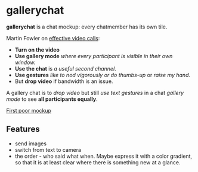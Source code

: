 # gallerychat

__gallerychat__ is a chat mockup: every chatmember has its own tile.

Martin Fowler on [effective video calls](https://martinfowler.com/articles/effective-video-calls.html):

* __Turn on the video__ 
* __Use gallery mode__ _where every participant is visible in their own window._
* __Use the chat__ is _a useful second channel_.
* __Use gestures__ _like to nod vigorously or do thumbs-up_ or _raise my hand_.
* But __drop video__ if bandwidth is an issue.

A gallery chat is to _drop video_ but still _use text gestures_ in a chat _gallery mode_ to see __all participants equally__.


[First poor mockup](https://klml.github.io/gallerychat/index.html)


## Features

* send images
* switch from text to camera 
* the order - who said what when. Maybe express it with a color gradient, so that it is at least clear where there is something new at a glance.